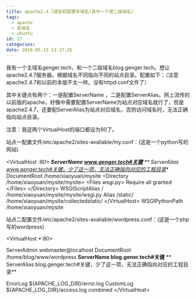 ```yaml
---
title: apache2.4.7虚拟机配置多域名(其中一个是二级域名)
tags:
  - apache
  - 多域名
  - ubuntu
id: 17
categories:
date: 2016-05-15 13:37:25
---
```


我有一个主域名genger.tech，和一个二级域名blog.genger.tech。想让apache2.4.7服务器，根据域名不同指向不同的站点目录。配置如下：（注意apache2.4.7和以前的本版不太一样。没有httpd.conf文件了）

其中关键点有两个：一是配置ServerName ，二是配置ServerAlias。网上流传的以前版的apache，好像中需要配置ServerName为站点对应域名就行了，但是apache2.4.7，还要配ServerAlias为站点对应域名，否则访问域名时，无法正确指向站点目录。

注意：我这两个VirtualHost的端口都设为80了。

站点一配置文件/etc/apache2/sites-avaliable/my.conf：(这是一个python写的网站)

&lt;VirtualHost *:80&gt;
**ServerName www.genger.tech#关键**
** ServerAlias www.genger.tech#关键，少了这一项，无法正确指向对应的工程目录**
DocumentRoot /home/xiaoyuan/mysite
&lt;Directory /home/xiaoyuan/mysite/mysite&gt;
&lt;Files wsgi.py&gt;
Require all granted
&lt;/Files&gt;
&lt;/Directory&gt;
WSGIScriptAlias / /home/xiaoyuan/mysite/mysite/wsgi.py
Alias /static/ /home/xiaoyuan/mysite/collectedstatic/
&lt;/VirtualHost&gt;
WSGIPythonPath /home/xiaoyuan/mysite

站点二配置文件/etc/apache2/sites-avaliable/wordpress.conf：(这是一个php写的wordpress)

&lt;VirtualHost *:80&gt;

ServerAdmin webmaster@localhost
DocumentRoot /home/blog/www/wordpress
**ServerName blog.gener.tech#关键**
** ServerAlias blog.genger.tech#关键，少了这一项，无法正确指向对应的工程目录**

ErrorLog ${APACHE_LOG_DIR}/error.log
CustomLog ${APACHE_LOG_DIR}/access.log combined
&lt;/VirtualHost&gt;

&nbsp;

&nbsp;
